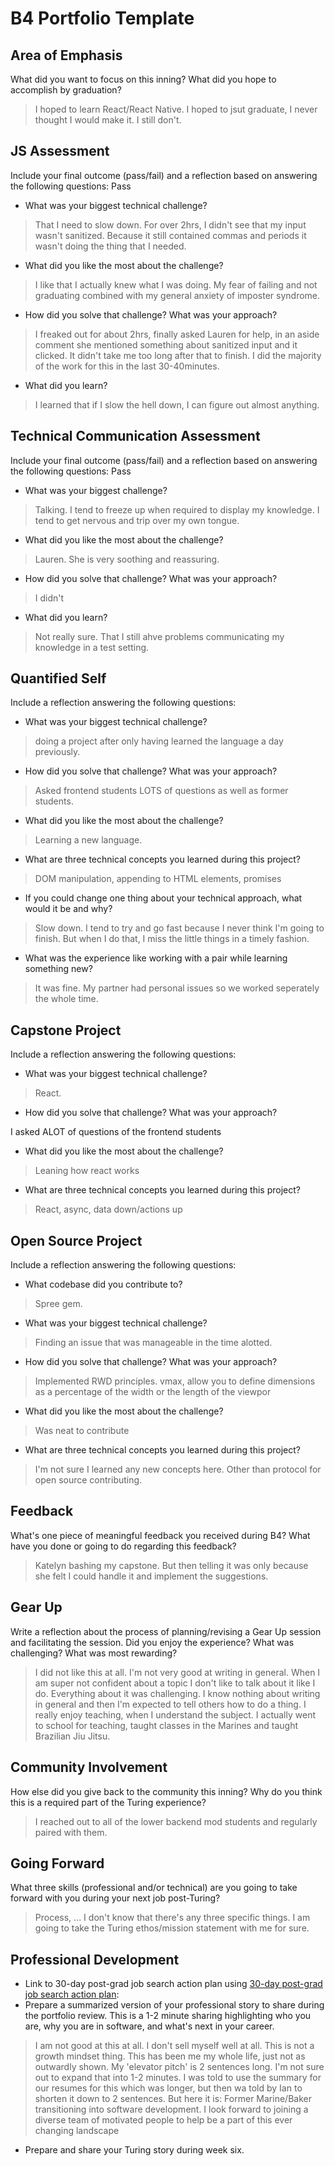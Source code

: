 # B4 Portfolio Template

## Area of Emphasis

What did you want to focus on this inning? What did you hope to accomplish by graduation?

>I hoped to learn React/React Native. I hoped to jsut graduate, I never thought I would make it. I still don't.


## JS Assessment

Include your final outcome (pass/fail) and a reflection based on answering the following questions:
Pass

* What was your biggest technical challenge?

>That I need to slow down. For over 2hrs, I didn't see that my input wasn't sanitized. Because it still contained commas and periods it wasn't doing the thing that I needed.

* What did you like the most about the challenge?

>I like that I actually knew what I was doing. My fear of failing and not graduating combined with my general anxiety of imposter syndrome. 

* How did you solve that challenge? What was your approach?

>I freaked out for about 2hrs, finally asked Lauren for help, in an aside comment she mentioned something about sanitized input and it clicked. It didn't take me too long after that to finish. I did the majority of the work for this in the last 30-40minutes.  

* What did you learn?

>I learned that if I slow the hell down, I can figure out almost anything.


## Technical Communication Assessment

Include your final outcome (pass/fail) and a reflection based on answering the following questions:
Pass

* What was your biggest challenge?

>Talking. I tend to freeze up when required to display my knowledge. I tend to get nervous and trip over my own tongue.

* What did you like the most about the challenge?

>Lauren. She is very soothing and reassuring.

* How did you solve that challenge? What was your approach?

>I didn't

* What did you learn?

>Not really sure. That I still ahve problems communicating my knowledge in a test setting.


## Quantified Self

Include a reflection answering the following questions:

* What was your biggest technical challenge?

>doing a project after only having learned the language a day previously.


* How did you solve that challenge? What was your approach?

>Asked frontend students LOTS of questions as well as former students.


* What did you like the most about the challenge?

>Learning a new language.

* What are three technical concepts you learned during this project?

>DOM manipulation, appending to HTML elements, promises

* If you could change one thing about your technical approach, what would it be and why?

>Slow down. I tend to try and go fast because I never think I'm going to finish. But when I do that, I miss the little things in a timely fashion. 

* What was the experience like working with a pair while learning something new?

>It was fine. My partner had personal issues so we worked seperately the whole time.

## Capstone Project

Include a reflection answering the following questions:

* What was your biggest technical challenge?

>React.

* How did you solve that challenge? What was your approach?

I asked ALOT of questions of the frontend students

* What did you like the most about the challenge?

>Leaning how react works

* What are three technical concepts you learned during this project?

>React, async, data down/actions up

## Open Source Project

Include a reflection answering the following questions:

* What codebase did you contribute to?

>Spree gem.

* What was your biggest technical challenge?

>Finding an issue that was manageable in the time alotted.

* How did you solve that challenge? What was your approach?

>Implemented RWD principles. vmax, allow you to define dimensions as a percentage of the width or the length of the viewpor

* What did you like the most about the challenge?

>Was neat to contribute

* What are three technical concepts you learned during this project?

>I'm not sure I learned any new concepts here. Other than protocol for open source contributing.

## Feedback

What's one piece of meaningful feedback you received during B4? What have you done or going to do regarding this feedback?

>Katelyn bashing my capstone. But then telling it was only because she felt I could handle it and implement the suggestions.

## Gear Up

Write a reflection about the process of planning/revising a Gear Up session and facilitating the session. Did you enjoy the experience? What was challenging? What was most rewarding?

>I did not like this at all. I'm not very good at writing in general. When I am super not confident about a topic I don't like to talk about it like I do. Everything about it was challenging. I know nothing about writing in general and then I'm expected to tell others how to do a thing. I really enjoy teaching, when I understand the subject. I actually went to school for teaching, taught classes in the Marines and taught Brazilian Jiu Jitsu.

## Community Involvement

How else did you give back to the community this inning? Why do you think this is a required part of the Turing experience?

>I reached out to all of the lower backend mod students and regularly paired with them.

## Going Forward

What three skills (professional and/or technical) are you going to take forward with you during your next job post-Turing?

>Process, ... I don't know that there's any three specific things. I am going to take the Turing ethos/mission statement with me for sure.

## Professional Development

* Link to 30-day post-grad job search action plan using [30-day post-grad job search action plan](https://calendar.google.com/calendar/r/week/2018/1/16):
* Prepare a summarized version of your professional story to share during the portfolio review. This is a 1-2 minute sharing highlighting who you are, why you are in software, and what's next in your career.

>I am not good at this at all. I don't sell myself well at all. This is not a growth mindset thing. This has been me my whole life, just not as outwardly shown. My 'elevator pitch' is 2 sentences long. I'm not sure out to expand that into 1-2 minutes. I was told to use the summary for our resumes for this which was longer, but then wa told by Ian to shorten it down to 2 sentences. But here it is: Former Marine/Baker transitioning into software development. I look forward to joining a diverse team of motivated people to help be a part of this ever changing landscape
* Prepare and share your Turing story during week six.
